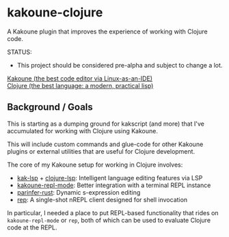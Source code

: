 # kakoune-clojure
A Kakoune plugin that improves the experience of working with Clojure code.

STATUS:
- This project should be considered pre-alpha and subject to change a lot.

[Kakoune (the best code editor via Linux-as-an-IDE)](http://kakoune.org/)  
[Clojure (the best language: a modern, practical lisp)](https://clojure.org/)

## Background / Goals
This is starting as a dumping ground for kakscript (and more) that I've accumulated for working with Clojure using Kakoune.

This will include custom commands and glue-code for other Kakoune plugins or external utilities that are useful for Clojure development.

The core of my Kakoune setup for working in Clojure involves:
- [kak-lsp](https://github.com/kak-lsp/kak-lsp) + [clojure-lsp](https://clojure-lsp.io/):
  Intelligent language editing features via LSP
- [kakoune-repl-mode](https://github.com/jordan-yee/kakoune-repl-mode):
  Better integration with a terminal REPL instance
- [parinfer-rust](https://github.com/eraserhd/parinfer-rust):
  Dynamic s-expression editing
- [rep](https://github.com/eraserhd/rep):
  A single-shot nREPL client designed for shell invocation

In particular, I needed a place to put REPL-based functionality that rides on `kakoune-repl-mode` or `rep`, both of which can be used to evaluate Clojure code at the REPL.

